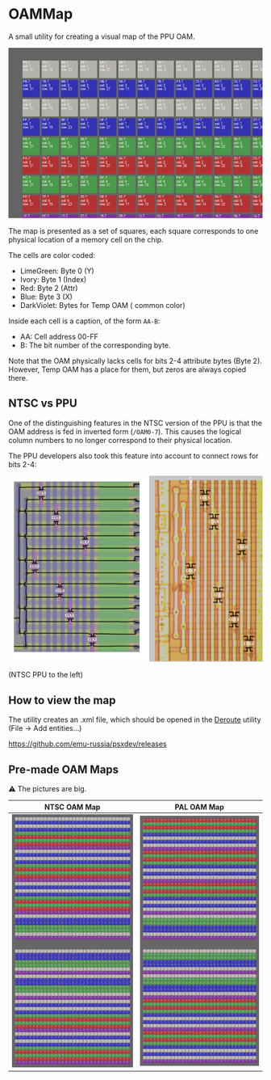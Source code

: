 # OAMMap

A small utility for creating a visual map of the PPU OAM.

![oammap_demo](/oammap_demo.png)

The map is presented as a set of squares, each square corresponds to one physical location of a memory cell on the chip.

The cells are color coded:
- LimeGreen: Byte 0 (Y)
- Ivory: Byte 1 (Index)
- Red: Byte 2 (Attr)
- Blue: Byte 3 (X)
- DarkViolet: Bytes for Temp OAM ( common color)

Inside each cell is a caption, of the form `AA-B`:
- AA: Cell address 00-FF
- B: The bit number of the corresponding byte.

Note that the OAM physically lacks cells for bits 2-4 attribute bytes (Byte 2). However, Temp OAM has a place for them, but zeros are always copied there.

## NTSC vs PPU

One of the distinguishing features in the NTSC version of the PPU is that the OAM address is fed in inverted form (`/OAM0-7`). This causes the logical column numbers to no longer correspond to their physical location.

The PPU developers also took this feature into account to connect rows for bits 2-4:

![pal_oam_row_outputs2](/pal_oam_col_outputs2.png)

(NTSC PPU to the left)

## How to view the map

The utility creates an .xml file, which should be opened in the [Deroute](https://github.com/emu-russia/Deroute) utility (File -> Add entities...)

https://github.com/emu-russia/psxdev/releases

## Pre-made OAM Maps

:warning: The pictures are big.

|NTSC OAM Map|PAL OAM Map|
|---|---|
|![oammap_ntsc](/oammap_ntsc.png)|![oammap_pal](/oammap_pal.png)|
